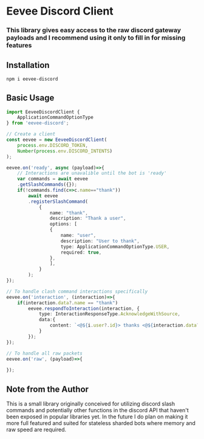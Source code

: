 # Eevee Discord Client
### This library gives easy access to the raw discord gateway payloads and I recommend using it only to fill in for missing features
## Installation
```bash
npm i eevee-discord
```

## Basic Usage
```ts
import EeveeDiscordClient {
    ApplicationCommandOptionType
} from 'eevee-discord';

// Create a client
const eevee = new EeveeDiscordClient(
    process.env.DISCORD_TOKEN,
    Number(process.env.DISCORD_INTENTS)
);

eevee.on('ready', async (payload)=>{
    // Interactions are unavalible until the bot is 'ready'
    var commands = await eevee
    .getSlashCommands({});
    if(!commands.find(c=>c.name=="thank"))
        await eevee
        .registerSlashCommand(
            {
                name: "thank",
                description: "Thank a user",
                options: [
                {
                    name: "user",
                    description: "User to thank",
                    type: ApplicationCommandOptionType.USER,
                    required: true,
                },
                ],
            }
        );
});

// To handle clash command interactions specifically 
eevee.on('interaction', (interaction)=>{
    if(interaction.data?.name == "thank") 
        eevee.respondToInteraction(interaction, {
            type: InteractionResponseType.AcknowledgeWithSource,
            data:{
                content: `<@${i.user?.id}> thanks <@${interaction.data?.options[0].value}> ♥`
            }
        });
});

// To handle all raw packets
eevee.on('raw', (payload)=>{
    
});
```

## Note from the Author
This is a small library originally conceived for utilizing discord slash commands and potentially other functions in the discord API that haven't been exposed in popular libraries yet. In the future I do plan on making it more full featured and suited for stateless sharded bots where memory and raw speed are required.